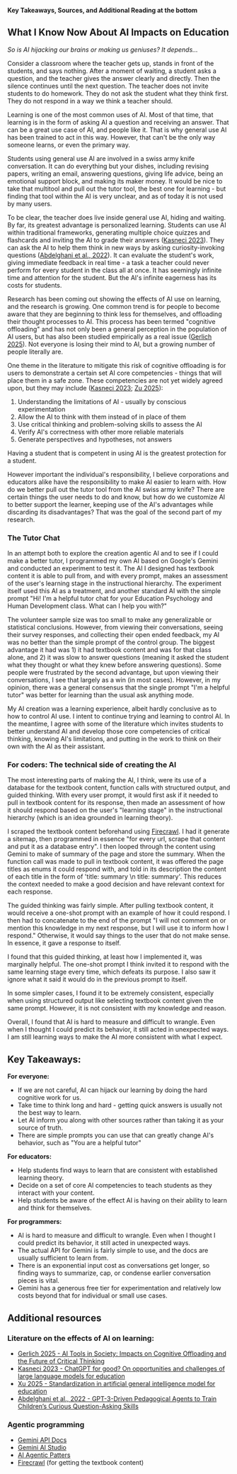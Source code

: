 **Key Takeaways, Sources, and Additional Reading at the bottom**

## What I Know Now About AI Impacts on Education

*So is AI hijacking our brains or making us geniuses? It depends...*

Consider a classroom where the teacher gets up, stands in front of the students, and says nothing. After a moment of waiting, a student asks a question, and the teacher gives the answer clearly and directly. Then the silence continues until the next question. The teacher does not invite students to do homework. They do not ask the student what they think first. They do not respond in a way we think a teacher should. 

Learning is one of the most common uses of AI. Most of that time, that learning is in the form of asking AI a question and receiving an answer. That can be a great use case of AI, and people like it. That is why general use AI has been trained to act in this way. However, that can't be the only way someone learns, or even the primary way.

Students using general use AI are involved in a swiss army knife conversation. It can do everything but your dishes, including revising papers, writing an email, answering questions, giving life advice, being an emotional support block, and making its maker money. It would be nice to take that multitool and pull out the tutor tool, the best one for learning - but finding that tool within the AI is very unclear, and as of today it is not used by many users.

To be clear, the teacher does live inside general use AI, hiding and waiting. By far, its greatest advantage is personalized learning. Students can use AI within traditional frameworks, generating multiple choice quizzes and flashcards and inviting the AI to grade their answers ([Kasneci 2023](https://doi.org/10.1016/j.lindif.2023.102274)). They can ask the AI to help them think in new ways by asking curiosity-invoking questions ([Abdelghani et al., 2022](https://www.sciencedirect.com/science/article/pii/S1041608023000195?ref=pdf_download&fr=RR-2&rr=944885ffbbcadf03#bb0005)). It can evaluate the student's work, giving immediate feedback in real time - a task a teacher could never perform for every student in the class all at once. It has seemingly infinite time and attention for the student. But the AI's infinite eagerness has its costs for students. 

Research has been coming out showing the effects of AI use on learning, and the research is growing. One common trend is for people to become aware that they are beginning to think less for themselves, and offloading their thought processes to AI. This process has been termed "cognitive offloading" and has not only been a general perception in the population of AI users, but has also been studied empirically as a real issue ([Gerlich 2025](https://doi.org/10.3390/soc15010006)). Not everyone is losing their mind to AI, but a growing number of people literally are.

One theme in the literature to mitigate this risk of cognitive offloading is for users to demonstrate a certain set AI core competencies - things that will place them in a safe zone. These competencies are not yet widely agreed upon, but they may include ([Kasneci 2023](https://doi.org/10.1016/j.lindif.2023.102274); [Zu 2025](https://doi.org/10.1016/j.csi.2025.104006)):
1. Understanding the limitations of AI - usually by conscious experimentation
2. Allow the AI to think with them instead of in place of them
3. Use critical thinking and problem-solving skills to assess the AI
4. Verify AI's correctness with other more reliable materials
5. Generate perspectives and hypotheses, not answers

Having a student that is competent in using AI is the greatest protection for a student. 

However important the individual's responsibility, I believe corporations and educators alike have the responsibility to make AI easier to learn with. How do we better pull out the tutor tool from the AI swiss army knife? There are certain things the user needs to do and know, but how do we customize AI to better support the learner, keeping use of the AI's advantages while discarding its disadvantages? That was the goal of the second part of my research.

### The Tutor Chat
In an attempt both to explore the creation agentic AI and to see if I could make a better tutor, I programmed my own AI based on Google's Gemini and conducted an experiment to test it. The AI I designed has textbook content it is able to pull from, and with every prompt, makes an assessment of the user's learning stage in the instructional hierarchy. The experiment itself used this AI as a treatment, and another standard AI with the simple prompt "Hi! I'm a helpful tutor chat for your Education Psychology and Human Development class. What can I help you with?"

The volunteer sample size was too small to make any generalizable or statistical conclusions. However, from viewing their conversations, seeing their survey responses, and collecting their open ended feedback, my AI was no better than the simple prompt of the control group. The biggest advantage it had was 1) it had textbook content and was for that class alone, and 2) it was slow to answer questions (meaning it asked the student what they thought or what they knew before answering questions). Some people were frustrated by the second advantage, but upon viewing their conversations, I see that largely as a win (in most cases). However, in my opinion, there was a general consensus that the single prompt "I'm a helpful tutor" was better for learning than the usual ask anything mode.

My AI creation was a learning experience, albeit hardly conclusive as to how to control AI use. I intent to continue trying and learning to control AI. In the meantime, I agree with some of the literature which invites students to better understand AI and develop those core competencies of critical thinking, knowing AI's limitations, and putting in the work to think on their own with the AI as their assistant.

### For coders: The technical side of creating the AI
The most interesting parts of making the AI, I think, were its use of a database for the textbook content, function calls with structured output, and guided thinking. With every user prompt, it would first ask if it needed to pull in textbook content for its response, then made an assessment of how it should respond based on the user's "learning stage" in the instructional hierarchy (which is an idea grounded in learning theory). 

I scraped the textbook content beforehand using [Firecrawl](firecrawl.dev). I had it generate a sitemap, then programmed in essence "for every url, scrape that content and put it as a database entry". I then looped through the content using Gemini to make of summary of the page and store the summary. When the function call was made to pull in textbook content, it was offered the page titles as enums it could respond with, and told in its description the content of each title in the form of 'title: summary \n title: summary'. This reduces the context needed to make a good decision and have relevant context for each response. 

The guided thinking was fairly simple. After pulling textbook content, it would receive a one-shot prompt with an example of how it could respond. I then had to concatenate to the end of the prompt "I will not comment on or mention this knowledge in my next response, but I will use it to inform how I respond." Otherwise, it would say things to the user that do not make sense. In essence, it gave a response to itself.

I found that this guided thinking, at least how I implemented it, was marginally helpful. The one-shot prompt I think invited it to respond with the same learning stage every time, which defeats its purpose. I also saw it ignore what it said it would do in the previous prompt to itself.

In some simpler cases, I found it to be extremely consistent, especially when using structured output like selecting textbook content given the same prompt. However, it is not consistent with my knowledge and reason.

Overall, I found that AI is hard to measure and difficult to wrangle. Even when I thought I could predict its behavior, it still acted in unexpected ways. I am still learning ways to make the AI more consistent with what I expect.


## Key Takeaways:
**For everyone:**
- If we are not careful, AI can hijack our learning by doing the hard cognitive work for us.
- Take time to think long and hard - getting quick answers is usually not the best way to learn.
- Let AI inform you along with other sources rather than taking it as your source of truth.
- There are simple prompts you can use that can greatly change AI's behavior, such as "You are a helpful tutor"

**For educators:**
- Help students find ways to learn that are consistent with established learning theory.
- Decide on a set of core AI competencies to teach students as they interact with your content.
- Help students be aware of the effect AI is having on their ability to learn and think for themselves.

**For programmers:**
- AI is hard to measure and difficult to wrangle. Even when I thought I could predict its behavior, it still acted in unexpected ways. 
- The actual API for Gemini is fairly simple to use, and the docs are usually sufficient to learn from. 
- There is an exponential input cost as conversations get longer, so finding ways to summarize, cap, or condense earlier conversation pieces is vital.
- Gemini has a generous free tier for experimentation and relatively low costs beyond that for individual or small use cases.


## Additional resources
### Literature on the effects of AI on learning:
- [Gerlich 2025 - AI Tools in Society: Impacts on Cognitive Offloading and the Future of Critical Thinking](https://doi.org/10.3390/soc15010006)
- [Kasneci 2023 - ChatGPT for good? On opportunities and challenges of large language models for education](https://doi.org/10.1016/j.lindif.2023.102274)
- [Xu 2025 - Standardization in artificial general intelligence model for education](https://doi.org/10.1016/j.csi.2025.104006)
- [Abdelghani et al., 2022 - GPT-3-Driven Pedagogical Agents to Train Children’s Curious Question-Asking Skills](https://doi.org/10.1007/s40593-023-00340-7)

### Agentic programming
- [Gemini API Docs](https://ai.google.dev/gemini-api/docs)
- [Gemini AI Studio](https://aistudio.google.com/)
- [AI Agentic Patters](https://www.philschmid.de/agentic-patterns)
- [Firecrawl](firecrawl.dev) (for getting the textbook content)
